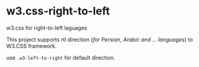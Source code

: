 # w3.css-right-to-left
w3.css for right-to-left laguages

This project supports rtl direction  (_for Persian, Arabic and ... languages_) to W3.CSS framework.

use ```.w3-left-to-right``` for default direction.
